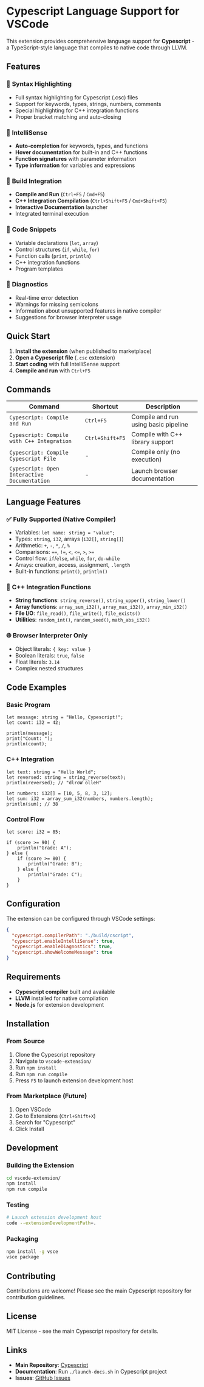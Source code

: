 # Cypescript Language Support for VSCode

This extension provides comprehensive language support for **Cypescript** - a TypeScript-style language that compiles to native code through LLVM.

## Features

### 🎨 **Syntax Highlighting**
- Full syntax highlighting for Cypescript (.csc) files
- Support for keywords, types, strings, numbers, comments
- Special highlighting for C++ integration functions
- Proper bracket matching and auto-closing

### 🧠 **IntelliSense**
- **Auto-completion** for keywords, types, and functions
- **Hover documentation** for built-in and C++ functions
- **Function signatures** with parameter information
- **Type information** for variables and expressions

### 🔧 **Build Integration**
- **Compile and Run** (`Ctrl+F5` / `Cmd+F5`)
- **C++ Integration Compilation** (`Ctrl+Shift+F5` / `Cmd+Shift+F5`)
- **Interactive Documentation** launcher
- Integrated terminal execution

### 📝 **Code Snippets**
- Variable declarations (`let`, `array`)
- Control structures (`if`, `while`, `for`)
- Function calls (`print`, `println`)
- C++ integration functions
- Program templates

### 🚨 **Diagnostics**
- Real-time error detection
- Warnings for missing semicolons
- Information about unsupported features in native compiler
- Suggestions for browser interpreter usage

## Quick Start

1. **Install the extension** (when published to marketplace)
2. **Open a Cypescript file** (`.csc` extension)
3. **Start coding** with full IntelliSense support
4. **Compile and run** with `Ctrl+F5`

## Commands

| Command | Shortcut | Description |
|---------|----------|-------------|
| `Cypescript: Compile and Run` | `Ctrl+F5` | Compile and run using basic pipeline |
| `Cypescript: Compile with C++ Integration` | `Ctrl+Shift+F5` | Compile with C++ library support |
| `Cypescript: Compile Cypescript File` | - | Compile only (no execution) |
| `Cypescript: Open Interactive Documentation` | - | Launch browser documentation |

## Language Features

### ✅ **Fully Supported (Native Compiler)**
- Variables: `let name: string = "value";`
- Types: `string`, `i32`, arrays (`i32[]`, `string[]`)
- Arithmetic: `+`, `-`, `*`, `/`, `%`
- Comparisons: `==`, `!=`, `<`, `<=`, `>`, `>=`
- Control flow: `if`/`else`, `while`, `for`, `do-while`
- Arrays: creation, access, assignment, `.length`
- Built-in functions: `print()`, `println()`

### 🚀 **C++ Integration Functions**
- **String functions**: `string_reverse()`, `string_upper()`, `string_lower()`
- **Array functions**: `array_sum_i32()`, `array_max_i32()`, `array_min_i32()`
- **File I/O**: `file_read()`, `file_write()`, `file_exists()`
- **Utilities**: `random_int()`, `random_seed()`, `math_abs_i32()`

### 🌐 **Browser Interpreter Only**
- Object literals: `{ key: value }`
- Boolean literals: `true`, `false`
- Float literals: `3.14`
- Complex nested structures

## Code Examples

### Basic Program
```cypescript
let message: string = "Hello, Cypescript!";
let count: i32 = 42;

println(message);
print("Count: ");
println(count);
```

### C++ Integration
```cypescript
let text: string = "Hello World";
let reversed: string = string_reverse(text);
println(reversed); // "dlroW olleH"

let numbers: i32[] = [10, 5, 8, 3, 12];
let sum: i32 = array_sum_i32(numbers, numbers.length);
println(sum); // 38
```

### Control Flow
```cypescript
let score: i32 = 85;

if (score >= 90) {
    println("Grade: A");
} else {
    if (score >= 80) {
        println("Grade: B");
    } else {
        println("Grade: C");
    }
}
```

## Configuration

The extension can be configured through VSCode settings:

```json
{
  "cypescript.compilerPath": "./build/cscript",
  "cypescript.enableIntelliSense": true,
  "cypescript.enableDiagnostics": true,
  "cypescript.showWelcomeMessage": true
}
```

## Requirements

- **Cypescript compiler** built and available
- **LLVM** installed for native compilation
- **Node.js** for extension development

## Installation

### From Source
1. Clone the Cypescript repository
2. Navigate to `vscode-extension/`
3. Run `npm install`
4. Run `npm run compile`
5. Press `F5` to launch extension development host

### From Marketplace (Future)
1. Open VSCode
2. Go to Extensions (`Ctrl+Shift+X`)
3. Search for "Cypescript"
4. Click Install

## Development

### Building the Extension
```bash
cd vscode-extension/
npm install
npm run compile
```

### Testing
```bash
# Launch extension development host
code --extensionDevelopmentPath=.
```

### Packaging
```bash
npm install -g vsce
vsce package
```

## Contributing

Contributions are welcome! Please see the main Cypescript repository for contribution guidelines.

## License

MIT License - see the main Cypescript repository for details.

## Links

- **Main Repository**: [Cypescript](https://github.com/your-username/cypescript)
- **Documentation**: Run `./launch-docs.sh` in Cypescript project
- **Issues**: [GitHub Issues](https://github.com/your-username/cypescript/issues)
